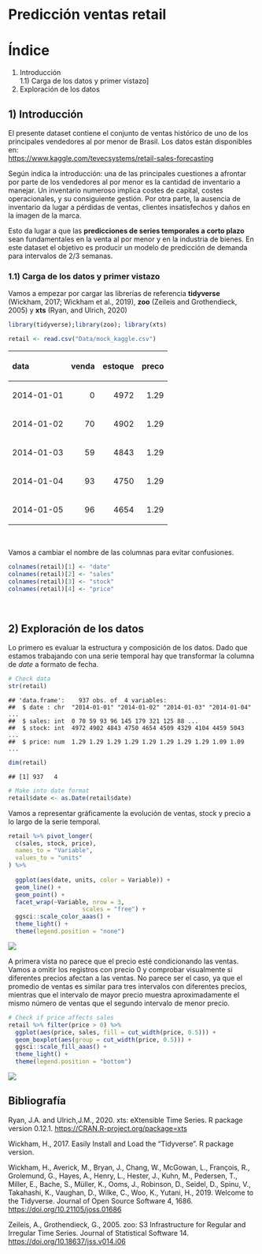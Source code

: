 Predicción ventas retail
================

# Índice

1)  Introducción  
    1.1) Carga de los datos y primer vistazo\]  
2)  Exploración de los datos

## 1\) Introducción

El presente dataset contiene el conjunto de ventas histórico de uno de
los principales vendedores al por menor de Brasil. Los datos están
disponibles en:  
<https://www.kaggle.com/tevecsystems/retail-sales-forecasting>

Según indica la introducción: una de las principales cuestiones a
afrontar por parte de los vendedores al por menor es la cantidad de
inventario a manejar. Un inventario numeroso implica costes de capital,
costes operacionales, y su consiguiente gestión. Por otra parte, la
ausencia de inventario da lugar a pérdidas de ventas, clientes
insatisfechos y daños en la imagen de la marca.

Esto da lugar a que las **predicciones de series temporales a corto
plazo** sean fundamentales en la venta al por menor y en la industria de
bienes. En este dataset el objetivo es producir un modelo de predicción
de demanda para intervalos de 2/3 semanas.

### 1.1) Carga de los datos y primer vistazo

Vamos a empezar por cargar las librerías de referencia **tidyverse**
(Wickham, 2017; Wickham et al., 2019), **zoo** (Zeileis and
Grothendieck, 2005) y **xts** (Ryan, and Ulrich, 2020)

``` r
library(tidyverse);library(zoo); library(xts) 
```

``` r
retail <- read.csv("Data/mock_kaggle.csv")
```

<table>

<thead>

<tr>

<th style="text-align:left;">

data

</th>

<th style="text-align:right;">

venda

</th>

<th style="text-align:right;">

estoque

</th>

<th style="text-align:right;">

preco

</th>

</tr>

</thead>

<tbody>

<tr>

<td style="text-align:left;">

2014-01-01

</td>

<td style="text-align:right;">

0

</td>

<td style="text-align:right;">

4972

</td>

<td style="text-align:right;">

1.29

</td>

</tr>

<tr>

<td style="text-align:left;">

2014-01-02

</td>

<td style="text-align:right;">

70

</td>

<td style="text-align:right;">

4902

</td>

<td style="text-align:right;">

1.29

</td>

</tr>

<tr>

<td style="text-align:left;">

2014-01-03

</td>

<td style="text-align:right;">

59

</td>

<td style="text-align:right;">

4843

</td>

<td style="text-align:right;">

1.29

</td>

</tr>

<tr>

<td style="text-align:left;">

2014-01-04

</td>

<td style="text-align:right;">

93

</td>

<td style="text-align:right;">

4750

</td>

<td style="text-align:right;">

1.29

</td>

</tr>

<tr>

<td style="text-align:left;">

2014-01-05

</td>

<td style="text-align:right;">

96

</td>

<td style="text-align:right;">

4654

</td>

<td style="text-align:right;">

1.29

</td>

</tr>

</tbody>

</table>

 

Vamos a cambiar el nombre de las columnas para evitar confusiones.

``` r
colnames(retail)[1] <- "date"
colnames(retail)[2] <- "sales"
colnames(retail)[3] <- "stock"
colnames(retail)[4] <- "price"
```

 

## 2\) Exploración de los datos

Lo primero es evaluar la estructura y composición de los datos. Dado que
estamos trabajando con una serie temporal hay que transformar la columna
de *date* a formato de fecha.

``` r
# Check data
str(retail)
```

    ## 'data.frame':    937 obs. of  4 variables:
    ##  $ date : chr  "2014-01-01" "2014-01-02" "2014-01-03" "2014-01-04" ...
    ##  $ sales: int  0 70 59 93 96 145 179 321 125 88 ...
    ##  $ stock: int  4972 4902 4843 4750 4654 4509 4329 4104 4459 5043 ...
    ##  $ price: num  1.29 1.29 1.29 1.29 1.29 1.29 1.29 1.29 1.09 1.09 ...

``` r
dim(retail)
```

    ## [1] 937   4

``` r
# Make into date format
retail$date <- as.Date(retail$date)
```

Vamos a representar gráficamente la evolución de ventas, stock y precio
a lo largo de la serie temporal.

``` r
retail %>% pivot_longer(
  c(sales, stock, price),
  names_to = "Variable",
  values_to = "units"
) %>% 
  
  ggplot(aes(date, units, color = Variable)) +
  geom_line() +
  geom_point() +
  facet_wrap(~Variable, nrow = 3,
                     scales = "free") +
  ggsci::scale_color_aaas() +
  theme_light() +
  theme(legend.position = "none")
```

![](Retail-Sales_files/figure-gfm/unnamed-chunk-7-1.png)<!-- -->

A primera vista no parece que el precio esté condicionando las ventas.
Vamos a omitir los registros con precio 0 y comprobar visualmente si
diferentes precios afectan a las ventas. No parece ser el caso, ya que
el promedio de ventas es similar para tres intervalos con diferentes
precios, mientras que el intervalo de mayor precio muestra
aproximadamente el mismo número de ventas que el segundo intervalo de
menor precio.

``` r
# Check if price affects sales  
retail %>% filter(price > 0) %>% 
  ggplot(aes(price, sales, fill = cut_width(price, 0.5))) +
  geom_boxplot(aes(group = cut_width(price, 0.5))) +
  ggsci::scale_fill_aaas() +
  theme_light() +
  theme(legend.position = "bottom")
```

![](Retail-Sales_files/figure-gfm/unnamed-chunk-8-1.png)<!-- -->

## Bibliografía

Ryan, J.A. and Ulrich,J.M., 2020. xts: eXtensible Time Series. R package
version 0.12.1. <https://CRAN.R-project.org/package=xts>

Wickham, H., 2017. Easily Install and Load the “Tidyverse”. R package
version.

Wickham, H., Averick, M., Bryan, J., Chang, W., McGowan, L., François,
R., Grolemund, G., Hayes, A., Henry, L., Hester, J., Kuhn, M., Pedersen,
T., Miller, E., Bache, S., Müller, K., Ooms, J., Robinson, D., Seidel,
D., Spinu, V., Takahashi, K., Vaughan, D., Wilke, C., Woo, K., Yutani,
H., 2019. Welcome to the Tidyverse. Journal of Open Source Software 4,
1686. <https://doi.org/10.21105/joss.01686>

Zeileis, A., Grothendieck, G., 2005. zoo: S3 Infrastructure for Regular
and Irregular Time Series. Journal of Statistical Software 14.
<https://doi.org/10.18637/jss.v014.i06>
